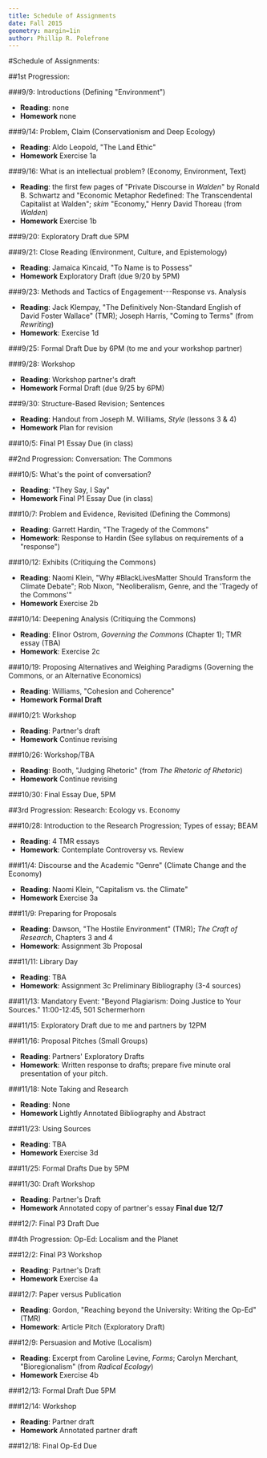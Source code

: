 ```yaml
---
title: Schedule of Assignments
date: Fall 2015
geometry: margin=1in
author: Phillip R. Polefrone
---
```



#Schedule of Assignments: 

##1st Progression: 

###9/9: Introductions (Defining "Environment")

- **Reading**: none
- **Homework** none

###9/14: Problem, Claim (Conservationism and Deep Ecology)

- **Reading**: Aldo Leopold, "The Land Ethic"
- **Homework** Exercise 1a

###9/16: What is an intellectual problem? (Economy, Environment, Text)

- **Reading**: the first few pages of "Private Discourse in *Walden*" by Ronald
    B. Schwartz and "Economic
    Metaphor Redefined: The Transcendental Capitalist at Walden"; *skim*
    "Economy," Henry David Thoreau (from *Walden*)
- **Homework** Exercise 1b

###9/20: Exploratory Draft due 5PM

###9/21: Close Reading (Environment, Culture, and Epistemology)

- **Reading**: Jamaica Kincaid, "To Name is to Possess"
- **Homework** Exploratory Draft (due 9/20 by 5PM)

###9/23: Methods and Tactics of Engagement---Response vs. Analysis

- **Reading**: Jack Klempay, "The Definitively Non-Standard English of David Foster Wallace"
    (TMR); Joseph Harris, "Coming to Terms" (from *Rewriting*)
- **Homework**: Exercise 1d

###9/25: Formal Draft Due by 6PM (to me and your workshop partner)

###9/28: Workshop

- **Reading**: Workshop partner's draft
- **Homework** Formal Draft (due 9/25 by 6PM)

###9/30: Structure-Based Revision; Sentences

- **Reading**: Handout from Joseph M. Williams, *Style* (lessons 3 & 4)
- **Homework** Plan for revision

###10/5: Final P1 Essay Due (in class)

##2nd Progression: Conversation: The Commons

###10/5: What's the point of conversation?

- **Reading**: "They Say, I Say"
- **Homework** Final P1 Essay Due (in class)

###10/7: Problem and Evidence, Revisited (Defining the Commons)

- **Reading**: Garrett Hardin, "The Tragedy of the Commons"
- **Homework**: Response to Hardin (See syllabus on requirements of a
    "response")


###10/12: Exhibits (Critiquing the Commons)

- **Reading**: Naomi Klein, "Why #BlackLivesMatter Should Transform the
    Climate Debate"; Rob Nixon, "Neoliberalism, Genre, and the 'Tragedy of the Commons'"
- **Homework** Exercise 2b

###10/14: Deepening Analysis (Critiquing the Commons)

- **Reading**: Elinor Ostrom, *Governing the Commons* (Chapter 1); TMR essay
    (TBA)
- **Homework**: Exercise 2c

###10/19: Proposing Alternatives and Weighing Paradigms (Governing the Commons, or an Alternative Economics)

- **Reading**: Williams, "Cohesion and Coherence"
- **Homework** **Formal Draft**

###10/21: Workshop 

- **Reading**: Partner's draft
- **Homework** Continue revising

###10/26: Workshop/TBA

- **Reading**: Booth, "Judging Rhetoric" (from *The Rhetoric of Rhetoric*)
- **Homework** Continue revising

###10/30: Final Essay Due, 5PM

##3rd Progression: Research: Ecology vs. Economy

###10/28: Introduction to the Research Progression; Types of essay; BEAM

- **Reading**: 4 TMR essays
- **Homework**: Contemplate Controversy vs. Review

###11/4: Discourse and the Academic "Genre" (Climate Change and the Economy)

- **Reading**: Naomi Klein, "Capitalism vs. the Climate"
- **Homework** Exercise 3a

###11/9: Preparing for Proposals

- **Reading**: Dawson, "The Hostile Environment" (TMR); *The Craft of
    Research*, Chapters 3 and 4
- **Homework**: Assignment 3b Proposal

###11/11: Library Day

- **Reading**: TBA
- **Homework**: Assignment 3c Preliminary Bibliography (3-4
    sources)

###11/13: Mandatory Event: "Beyond Plagiarism: Doing Justice to Your Sources." 11:00-12:45, 501 Schermerhorn

###11/15: Exploratory Draft due to me and partners by 12PM

###11/16: Proposal Pitches (Small Groups)

- **Reading**: Partners' Exploratory Drafts
- **Homework**: Written response to drafts; prepare five minute oral presentation of
    your pitch.

###11/18: Note Taking and Research

- **Reading**: None
- **Homework** Lightly Annotated Bibliography and Abstract

###11/23: Using Sources

- **Reading**: TBA
- **Homework** Exercise 3d

###11/25: Formal Drafts Due by 5PM

###11/30: Draft Workshop

- **Reading**: Partner's Draft
- **Homework** Annotated copy of partner's essay **Final due 12/7**

###12/7: Final P3 Draft Due

##4th Progression: Op-Ed: Localism and the Planet

###12/2: Final P3 Workshop

- **Reading**: Partner's Draft
- **Homework** Exercise 4a

###12/7: Paper versus Publication

- **Reading**: Gordon, "Reaching beyond the University: Writing the Op-Ed" (TMR)
- **Homework**: Article Pitch (Exploratory Draft)

###12/9: Persuasion and Motive (Localism)

- **Reading**: Excerpt from Caroline Levine, *Forms*; Carolyn Merchant,
    "Bioregionalism" (from *Radical Ecology*)
- **Homework** Exercise 4b

###12/13: Formal Draft Due 5PM

###12/14: Workshop

- **Reading**: Partner draft
- **Homework** Annotated partner draft

###12/18: Final Op-Ed Due 


